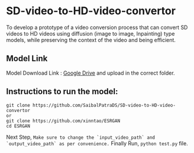 # SD-video-to-HD-video-convertor
To develop a prototype of a video conversion process that can convert SD videos to HD videos using diffusion (image to image, Inpainting) type models, while preserving the context of the video and being efficient.


## Model Link
Model Download Link : [Google Drive](https://drive.google.com/drive/u/0/folders/17VYV_SoZZesU6mbxz2dMAIccSSlqLecY)
and upload in the correct folder.


## Instructions to run the model:


```
git clone https://github.com/SaibalPatraDS/SD-video-to-HD-video-convertor 
or
git clone https://github.com/xinntao/ESRGAN
cd ESRGAN
```

Next Step, ```Make sure to change the `input_video_path` and `output_video_path` as per convenience.```
Finally Run, ```python test.py``` file.
